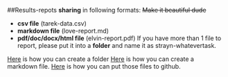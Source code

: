 ##Results-repots **sharing** in following formats:
~~Make it beautiful dude~~

- **csv file** (tarek-data.csv)
- **markdown file** (love-report.md)  
- **pdf/doc/docx/html file** (elvin-report.pdf)
If you have more than 1 file to report, please put it into a **folder** and name it as strayn-whatevertask.  
  
[Here](http://stackoverflow.com/questions/18773598/creating-folders-inside-github-com-repo-without-using-git) is how you can create a folder
[Here](https://github.com/adam-p/markdown-here/wiki/Markdown-Cheatsheet) is how you can create a markdown file.
[Here](https://guides.github.com/introduction/getting-your-project-on-github/) is how you can put those files to github.



